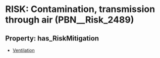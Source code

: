 # RISK: __Contamination, transmission through air__ (PBN__Risk_2489)

## Property: has_RiskMitigation

* [Ventilation](PBN__Mitigation_170)

